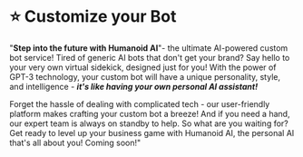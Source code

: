 # ⭐ Customize your Bot

"**Step into the future with Humanoid AI**"- the ultimate AI-powered custom bot service! Tired of generic AI bots that don't get your brand? Say hello to your very own virtual sidekick, designed just for you! With the power of GPT-3 technology, your custom bot will have a unique personality, style, and intelligence - _**it's like having your own personal AI assistant!**_

Forget the hassle of dealing with complicated tech - our user-friendly platform makes crafting your custom bot a breeze! And if you need a hand, our expert team is always on standby to help. So what are you waiting for? Get ready to level up your business game with Humanoid AI, the personal AI that's all about you! Coming soon!"

